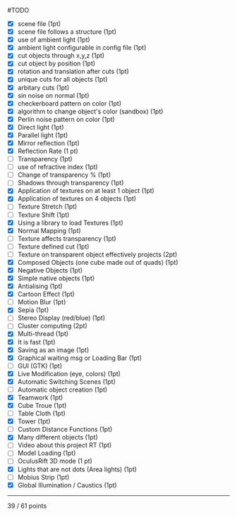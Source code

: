 #TODO

- [x] scene file (1pt)
- [x] scene file follows a structure (1pt)
- [x] use of ambient light (1pt)
- [x] ambient light configurable in config file (1pt)
- [x] cut objects through x,y,z (1pt)
- [x] cut object by position (1pt)
- [x] rotation and translation after cuts (1pt)
- [x] unique cuts for all objects (1pt)
- [x] arbitary cuts (1pt)
- [x] sin noise on normal (1pt)
- [x] checkerboard pattern on color (1pt)
- [x] algorithm to change object's color (sandbox) (1pt)
- [x] Perlin noise pattern on color (1pt)
- [x] Direct light (1pt)
- [x] Parallel light (1pt)
- [x] Mirror reflection (1pt)
- [x] Reflection Rate (1 pt)
- [ ] Transparency (1pt)
- [ ] use of refractive index (1pt)
- [ ] Change of transparency % (1pt)
- [ ] Shadows through transparency (1pt)
- [x] Application of textures on at least 1 object (1pt)
- [x] Application of textures on 4 objects (1pt)
- [ ] Texture Stretch (1pt)
- [ ] Texture Shift (1pt)
- [x] Using a library to load Textures (1pt)
- [x] Normal Mapping (1pt)
- [ ] Texture affects transparency (1pt)
- [ ] Texture defined cut (1pt)
- [ ] Texture on transparent object effectively projects (2pt)
- [x] Composed Objects (one cube made out of quads) (1pt)
- [x] Negative Objects (1pt)
- [x] Simple native objects (1pt)
- [x] Antialising (1pt)
- [x] Cartoon Effect (1pt)
- [ ] Motion Blur (1pt)
- [x] Sepia (1pt)
- [ ] Stereo Display (red/blue) (1pt)
- [ ] Cluster computing (2pt)
- [x] Multi-thread (1pt)
- [x] It is fast (1pt)
- [x] Saving as an image (1pt)
- [x] Graphical waiting msg or Loading Bar (1pt)
- [ ] GUI (GTK) (1pt)
- [x] Live Modification (eye, colors) (1pt)
- [x] Automatic Switching Scenes (1pt)
- [ ] Automatic object creation (1pt)
- [x] Teamwork (1pt)
- [x] Cube Troue (1pt)
- [ ] Table Cloth (1pt)
- [x] Tower (1pt)
- [ ] Custom Distance Functions (1pt)
- [x] Many different objects (1pt)
- [ ] Video about this project RT (1pt)
- [ ] Model Loading (1pt)
- [ ] OculusRift 3D mode (1 pt)
- [x] Lights that are not dots (Area lights) (1pt)
- [ ] Mobius Strip (1pt)
- [x] Global Illumination / Caustics (1pt)
---
39 / 61 points